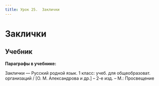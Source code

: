 ```yaml
---
title: Урок 25.  Заклички
---
```


# Заклички

## Учебник

<p><strong>Параграфы в учебнике:</strong></p>
<p>Заклички &mdash; <span style="font-weight: 400;">Русский родной язык. 1 класс: учеб. для общеобразоват. организаций / [О. М. Александрова и др.] &ndash; 2-е изд. &ndash; М.: Просвещение</span></p>
<h3>&nbsp;</h3>